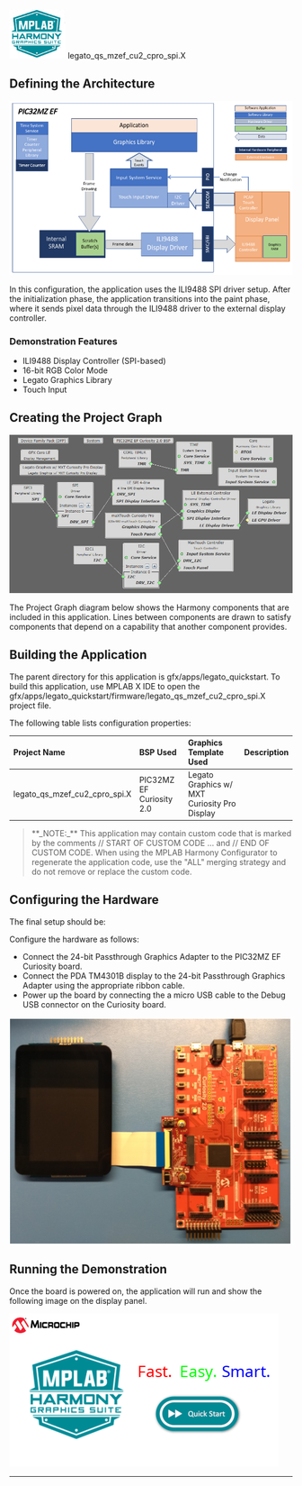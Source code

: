 
![](../../../../docs/images/mhgs.png) legato_qs_mzef_cu2_cpro_spi.X

Defining the Architecture
-------------------------

![](../../../../docs/images/pic32mz_ef_cu_cpro_ili9488.png)

In this configuration, the application uses the ILI9488 SPI driver setup. After the initialization phase, the application transitions into the paint phase, where it sends pixel data through the ILI9488 driver to the external display controller.

### Demonstration Features

-   ILI9488 Display Controller (SPI-based)
-   16-bit RGB Color Mode
-   Legato Graphics Library
-   Touch Input

Creating the Project Graph
--------------------------

![](../../../../docs/images/ili9488_rgb565_mxt_mzef_cu_xpro_spi_pg.png)

The Project Graph diagram below shows the Harmony components that are included in this application. Lines between components are drawn to satisfy components that depend on a capability that another component provides.

Building the Application
------------------------

The parent directory for this application is gfx/apps/legato_quickstart. To build this application, use MPLAB X IDE to open the gfx/apps/legato_quickstart/firmware/legato_qs_mzef_cu2_cpro_spi.X project file.

The following table lists configuration properties:

|Project Name|BSP Used|Graphics Template Used|Description|
|:-----------|:-------|:---------------------|:----------|
|legato_qs_mzef_cu2_cpro_spi.X|PIC32MZ EF Curiosity 2.0|Legato Graphics w/ MXT Curiosity Pro Display|

> \*\*\_NOTE:\_\*\* This application may contain custom code that is marked by the comments // START OF CUSTOM CODE ... and // END OF CUSTOM CODE. When using the MPLAB Harmony Configurator to regenerate the application code, use the "ALL" merging strategy and do not remove or replace the custom code.

Configuring the Hardware
------------------------

The final setup should be:

Configure the hardware as follows:

-   Connect the 24-bit Passthrough Graphics Adapter to the PIC32MZ EF Curiosity board.
-   Connect the PDA TM4301B display to the 24-bit Passthrough Graphics Adapter using the appropriate ribbon cable.
-   Power up the board by connecting the a micro USB cable to the Debug USB connector on the Curiosity board.

![](../../../../docs/images/ili9488_rgb565_mxt_mzef_cu_xpro_parallel_cf1.png)

Running the Demonstration
-------------------------

Once the board is powered on, the application will run and show the following image on the display panel.

![](../../../../docs/images/legato_quickstart.png)

* * * * *

 
